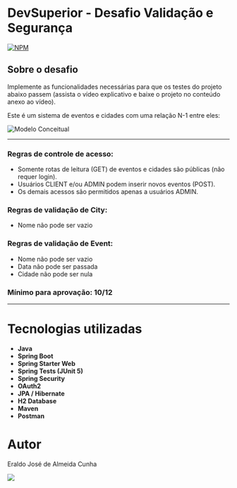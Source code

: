 # DevSuperior - Desafio Validação e Segurança

[![NPM](https://img.shields.io/npm/l/react)](https://github.com/EraldoCunha/ds-desafio-validacao-e-seguranca/blob/main/LICENSE)

## Sobre o desafio
Implemente as funcionalidades necessárias para que os testes do projeto abaixo passem (assista o vídeo explicativo e baixe o projeto no conteúdo anexo ao vídeo).

Este é um sistema de eventos e cidades com uma relação N-1 entre eles:

![Modelo Conceitual](https://github.com/EraldoCunha/assets/blob/main/ds-desafio-validacao-e-seguranca/Modelo%20de%20dom%C3%ADnio.PNG)

---

### Regras de controle de acesso:

-	Somente rotas de leitura (GET) de eventos e cidades são públicas (não requer login).
-	Usuários CLIENT e/ou ADMIN podem inserir novos eventos (POST).
-	Os demais acessos são permitidos apenas a usuários ADMIN.

### Regras de validação de City:
-	Nome não pode ser vazio

### Regras de validação de Event:
-	Nome não pode ser vazio
-	Data não pode ser passada
-	Cidade não pode ser nula

### Mínimo para aprovação: 10/12

---

# Tecnologias utilizadas

- **Java**
- **Spring Boot**
- **Spring Starter Web**
- **Spring Tests (JUnit 5)**
- **Spring Security**
- **OAuth2**
- **JPA / Hibernate**
- **H2 Database**
- **Maven**
- **Postman**

# Autor

Eraldo José de Almeida Cunha

<a href="https://www.linkedin.com/in/eraldojacunha/" target="_blank"><img src="https://img.shields.io/badge/-LinkedIn-%230077B5?style=for-the-badge&logo=linkedin&logoColor=white" target="_blank"></a>
